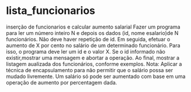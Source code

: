 # lista_funcionarios
inserção de funcionarios e calcular aumento salarial
Fazer um programa para ler um número inteiro N e depois os dados
(id, nome esalario)de N funcionários. Não deve haver repetição de id. 
Em seguida, efetuar o aumento de X por cento no salário de um determinado funcionário.
Para isso, o programa deve ler um id e o valor X.
Se o id informado não existir,mostrar uma mensagem e abortar a operação.
Ao final, mostrar a listagem aualizada dos funcionários, conforme exemplos.
Nota: Aplicar a técnica de encapsulamento para não permitir que o salário possa ser mudado livremente. 
Um salário só pode ser aumentado com base em uma operação de aumento por percentagem dada.

